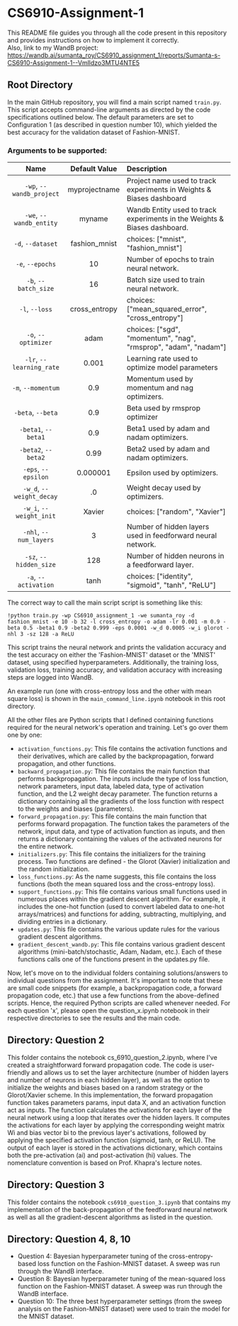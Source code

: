 # CS6910-Assignment-1

This README file guides you through all the code present in this repository and provides instructions on how to implement it correctly. <be><be><br>
Also, link to my WandB project: https://wandb.ai/sumanta_roy/CS6910_assignment_1/reports/Sumanta-s-CS6910-Assignment-1--Vmlldzo3MTU4NTE5

## Root Directory

In the main GitHub repository, you will find a main script named `train.py`. This script accepts command-line arguments as directed by the code specifications outlined below. The default parameters are set to Configuration 1 (as described in question number 10), which yielded the best accuracy for the validation dataset of Fashion-MNIST.

### Arguments to be supported:

| Name | Default Value | Description |
| :---: | :-------------: | :----------- |
| `-wp`, `--wandb_project` | myprojectname | Project name used to track experiments in Weights & Biases dashboard |
| `-we`, `--wandb_entity` | myname  | Wandb Entity used to track experiments in the Weights & Biases dashboard. |
| `-d`, `--dataset` | fashion_mnist | choices:  ["mnist", "fashion_mnist"] |
| `-e`, `--epochs` | 10 |  Number of epochs to train neural network.|
| `-b`, `--batch_size` | 16 | Batch size used to train neural network. | 
| `-l`, `--loss` | cross_entropy | choices:  ["mean_squared_error", "cross_entropy"] |
| `-o`, `--optimizer` | adam | choices:  ["sgd", "momentum", "nag", "rmsprop", "adam", "nadam"] | 
| `-lr`, `--learning_rate` | 0.001 | Learning rate used to optimize model parameters | 
| `-m`, `--momentum` | 0.9 | Momentum used by momentum and nag optimizers. |
| `-beta`, `--beta` | 0.9 | Beta used by rmsprop optimizer | 
| `-beta1`, `--beta1` | 0.9 | Beta1 used by adam and nadam optimizers. | 
| `-beta2`, `--beta2` | 0.99 | Beta2 used by adam and nadam optimizers. |
| `-eps`, `--epsilon` | 0.000001 | Epsilon used by optimizers. |
| `-w_d`, `--weight_decay` | .0 | Weight decay used by optimizers. |
| `-w_i`, `--weight_init` | Xavier | choices:  ["random", "Xavier"] | 
| `-nhl`, `--num_layers` | 3 | Number of hidden layers used in feedforward neural network. | 
| `-sz`, `--hidden_size` | 128 | Number of hidden neurons in a feedforward layer. |
| `-a`, `--activation` | tanh | choices:  ["identity", "sigmoid", "tanh", "ReLU"] |

The correct way to call the main script script is something like this:

`!python train.py -wp CS6910_assignment_1 -we sumanta_roy -d fashion_mnist -e 10 -b 32 -l cross_entropy -o adam -lr 0.001 -m 0.9 -beta 0.5 -beta1 0.9 -beta2 0.999 -eps 0.0001 -w_d 0.0005 -w_i glorot -nhl 3 -sz 128 -a ReLU`

This script trains the neural network and prints the validation accuracy and the test accuracy on either the 'Fashion-MNIST' dataset or the 'MNIST' dataset, using specified hyperparameters. Additionally, the training loss, validation loss, training accuracy, and validation accuracy with increasing steps are logged into WandB.

An example run (one with cross-entropy loss and the other with mean square loss) is shown in the `main_command_line.ipynb` notebook in this root directory.

All the other files are Python scripts that I defined containing functions required for the neural network's operation and training. Let's go over them one by one:

- `activation_functions.py`: This file contains the activation functions and their derivatives, which are called by the backpropagation, forward propagation, and other functions.
- `backward_propagation.py`: This file contains the main function that performs backpropagation. The inputs include the type of loss function, network parameters, input data, labeled data, type of activation function, and the L2 weight decay parameter. The function returns a dictionary containing all the gradients of the loss function with respect to the weights and biases (parameters).
- `forward_propagation.py`: This file contains the main function that performs forward propagation. The function takes the parameters of the network, input data, and type of activation function as inputs, and then returns a dictionary containing the values of the activated neurons for the entire network.
- `initializers.py`: This file contains the initializers for the training process. Two functions are defined - the Glorot (Xavier) initialization and the random initialization.
- `loss_functions.py`: As the name suggests, this file contains the loss functions (both the mean squared loss and the cross-entropy loss).
- `support_functions.py`: This file contains various small functions used in numerous places within the gradient descent algorithm. For example, it includes the one-hot function (used to convert labeled data to one-hot arrays/matrices) and functions for adding, subtracting, multiplying, and dividing entries in a dictionary.
- `updates.py`: This file contains the various update rules for the various gradient descent algorithms.
- `gradient_descent_wandb.py`: This file contains various gradient descent algorithms (mini-batch/stochastic, Adam, Nadam, etc.). Each of these functions calls one of the functions present in the updates.py file.

Now, let's move on to the individual folders containing solutions/answers to individual questions from the assignment. It's important to note that these are small code snippets (for example, a backpropagation code, a forward propagation code, etc.) that use a few functions from the above-defined scripts. Hence, the required Python scripts are called whenever needed. For each question 'x', please open the question_x.ipynb notebook in their respective directories to see the results and the main code.

## Directory: Question 2

This folder contains the notebook cs_6910_question_2.ipynb, where I've created a straightforward forward propagation code. The code is user-friendly and allows us to set the layer architecture (number of hidden layers and number of neurons in each hidden layer), as well as the option to initialize the weights and biases based on a random strategy or the Glorot/Xavier scheme. In this implementation, the forward propagation function takes parameters params, input data X, and an activation function act as inputs. The function calculates the activations for each layer of the neural network using a loop that iterates over the hidden layers. It computes the activations for each layer by applying the corresponding weight matrix Wi and bias vector bi to the previous layer's activations, followed by applying the specified activation function (sigmoid, tanh, or ReLU). The output of each layer is stored in the activations dictionary, which contains both the pre-activation (ai) and post-activation (hi) values. The nomenclature convention is based on Prof. Khapra's lecture notes.

## Directory: Question 3

This folder contains the notebook `cs6910_question_3.ipynb` that contains my implementation of the back-propagation of the feedforward neural network as well as all the gradient-descent algorithms as listed in the question. 

## Directory: Question 4, 8, 10

- Question 4: Bayesian hyperparameter tuning of the cross-entropy-based loss function on the Fashion-MNIST dataset. A sweep was run through the WandB interface.
- Question 8: Bayesian hyperparameter tuning of the mean-squared loss function on the Fashion-MNIST dataset. A sweep was run through the WandB interface.
- Question 10: The three best hyperparameter settings (from the sweep analysis on the Fashion-MNIST dataset) were used to train the model for the MNIST dataset.


